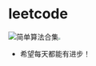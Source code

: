 # leetcode

![简单算法合集](D:\下载\图片\猫与钢琴.jpg)<img src="D:\下载\图片\猫与钢琴.jpg" style="zoom:25%;" />

- 希望每天都能有进步！